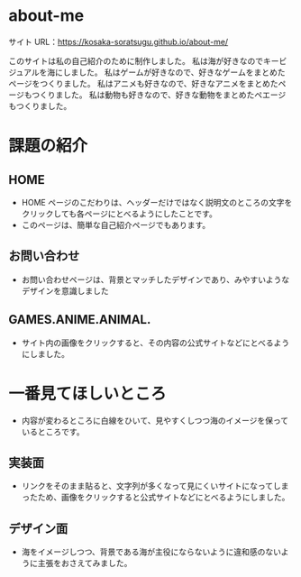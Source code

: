 # about-me

サイト URL：https://kosaka-soratsugu.github.io/about-me/

このサイトは私の自己紹介のために制作しました。
私は海が好きなのでキービジュアルを海にしました。
私はゲームが好きなので、好きなゲームをまとめたページをつくりました。
私はアニメも好きなので、好きなアニメをまとめたページもつくりました。
私は動物も好きなので、好きな動物をまとめたペエージもつくりました。

# 課題の紹介

## HOME

- HOME ページのこだわりは、ヘッダーだけではなく説明文のところの文字をクリックしても各ページにとべるようにしたことです。
- このページは、簡単な自己紹介ページでもあります。

## お問い合わせ

- お問い合わせページは、背景とマッチしたデザインであり、みやすいようなデザインを意識しました

## GAMES.ANIME.ANIMAL.

- サイト内の画像をクリックすると、その内容の公式サイトなどにとべるようにしました。

# 一番見てほしいところ

- 内容が変わるところに白線をひいて、見やすくしつつ海のイメージを保っているところです。

## 実装面

- リンクをそのまま貼ると、文字列が多くなって見にくいサイトになってしまったため、画像をクリックすると公式サイトなどにとべるようにしました。

## デザイン面

- 海をイメージしつつ、背景である海が主役にならないように違和感のないように主張をおさえてみました。
